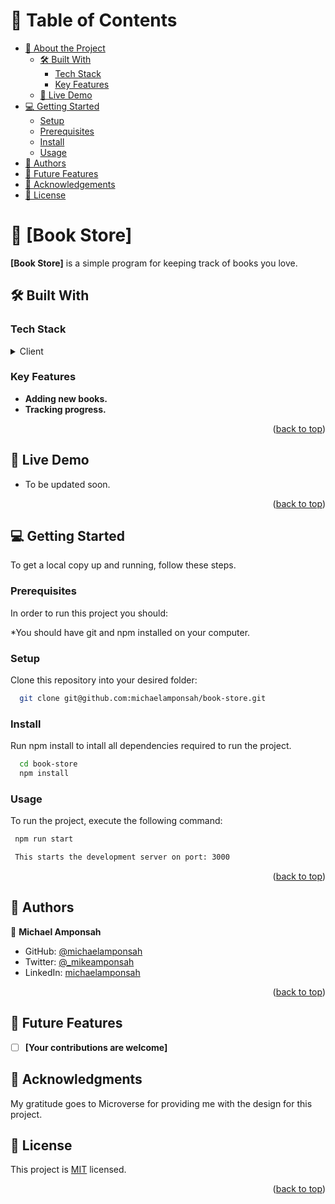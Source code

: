 
# 📗 Table of Contents

- [📖 About the Project](#about-project)
  - [🛠 Built With](#built-with)
    - [Tech Stack](#tech-stack)
    - [Key Features](#key-features)
  - [🚀 Live Demo](#live-demo)
- [💻 Getting Started](#getting-started)
  - [Setup](#setup)
  - [Prerequisites](#prerequisites)
  - [Install](#install)
  - [Usage](#usage)
- [👥 Authors](#authors)
- [🔭 Future Features](#future-features)
- [🙏 Acknowledgements](#acknowledgements)
- [📝 License](#license)

# 📖 [Book Store] <a name=""></a>


**[Book Store]** is a simple program for keeping track of books you love.

## 🛠 Built With <a name="React JS, CSS & JavaScript"></a>

### Tech Stack <a name="tech-stack"></a>

<details>
  <summary>Client</summary>
  <ul>
    <li><a href="#">React JS</a></li>
    <li><a href="#">CSS</a></li>
    <li><a href="#">JavaScript</a></li>
  </ul>
</details>

### Key Features <a name="key-features"></a>


- **Adding new books.**
- **Tracking progress.**

<p align="right">(<a href="#readme-top">back to top</a>)</p>


## 🚀 Live Demo <a name="live-demo"></a>


<!-- - You may see a live demo [here](https://michaelamponsah.github.io/todo-app/dist) -->
- To be updated soon.

<p align="right">(<a href="#readme-top">back to top</a>)</p>


## 💻 Getting Started <a name="getting-started"></a>


To get a local copy up and running, follow these steps.

### Prerequisites

In order to run this project you should:

*You should have git and npm installed on your computer.


### Setup

Clone this repository into your desired folder:



```sh
  git clone git@github.com:michaelamponsah/book-store.git
```


### Install

Run npm install to intall all dependencies required to run the project.


```sh
  cd book-store
  npm install
```


### Usage

To run the project, execute the following command:


```sh
 npm run start

 This starts the development server on port: 3000
```


<p align="right">(<a href="#readme-top">back to top</a>)</p>


## 👥 Authors <a name="authors"></a>


👤 **Michael Amponsah**

- GitHub: [@michaelamponsah](https://github.com/michaelamponsah)
- Twitter: [@_mikeamponsah](https://twitter.com/_mikeamponsah)
- LinkedIn: [michaelamponsah](https://linkedin.com/in/mikeamponsah)



<p align="right">(<a href="#readme-top">back to top</a>)</p>


## 🔭 Future Features <a name="future-features"></a>


- [ ] **[Your contributions are welcome]**


## 🙏 Acknowledgments <a name="acknowledgements"></a>


My gratitude goes to Microverse for providing me with the design for this project.


## 📝 License <a name="license"></a>

This project is [MIT](./LICENCE.md) licensed.

<p align="right">(<a href="#readme-top">back to top</a>)</p>
